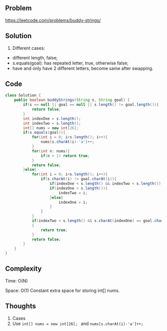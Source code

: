 ## Problem
https://leetcode.com/problems/buddy-strings/

## Solution
1. Different cases:
  * different length, false;
  * s.equals(goal): has repeated letter, true, otherwise false;
  * have and only have 2 different letters, become same after swapping.


## Code
```java
class Solution {
    public boolean buddyStrings(String s, String goal) {
        if(s == null || goal == null || s.length() != goal.length()){
            return false;
        } 
        int indexOne = s.length();
        int indexTwo = s.length();
        int[] nums = new int[26]; 
        if(s.equals(goal)){
            for(int i = 0; i<s.length(); i++){
                nums[s.charAt(i)-'a']++;
            }
            for(int n: nums){
                if(n > 1) return true;
            }
            return false;
        }else{
            for(int i = 0; i<s.length(); i++){
                if(s.charAt(i) != goal.charAt(i)){
                    if(indexOne < s.length() && indexTwo < s.length()) return false;
                    if(indexOne < s.length()){
                        indexTwo = i;
                    }else{
                        indexOne = i;
                    }
                }
            }
            if(indexTwo < s.length() && s.charAt(indexOne) == goal.charAt(indexTwo) && s.charAt(indexTwo) == goal.charAt(indexOne)) // check indexTwo < s.length() first, otherwise there will be java.lang.StringIndexOutOfBoundsException: String index out of range; Or, can set indexTwo/One = -1 at the beginning 
            {
                return true;
            }
            return false;
        }   
    }
}


```

## Complexity
Time: O(N)

Space: O(1) Constant extra space for storing int[] nums.

## Thoughts
1. Cases
2. Use `int[] nums = new int[26]; ` and 
`nums[s.charAt(i)-'a']++;` 